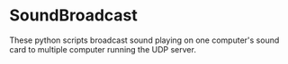 SoundBroadcast
==============

These python scripts broadcast sound playing on one computer's sound card to multiple computer running the UDP server.
